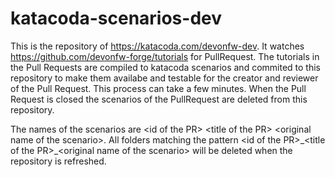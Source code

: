 # katacoda-scenarios-dev
This is the repository of https://katacoda.com/devonfw-dev. It watches https://github.com/devonfw-forge/tutorials for PullRequest. The tutorials in the Pull Requests are compiled to katacoda scenarios and commited to this repository to make them availabe and testable for the creator and reviewer of the Pull Request. This process can take a few minutes.
When the Pull Request is closed the scenarios of the PullRequest are deleted from this repository.

The names of the scenarios are &lt;id of the PR&gt; &lt;title of the PR&gt; &lt;original name of the scenario&gt;. All folders matching the pattern &lt;id of the PR&gt;\_&lt;title of the PR&gt;\_&lt;original name of the scenario&gt; will be deleted when the repository is refreshed.
